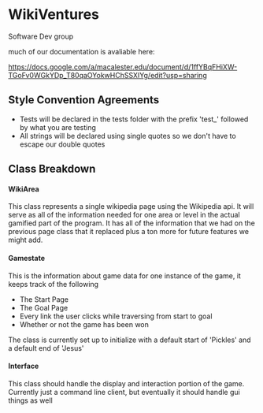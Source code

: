 # WikiVentures
Software Dev group

much of our documentation is avaliable here:

https://docs.google.com/a/macalester.edu/document/d/1ffYBqFHiXW-TGoFv0WGkYDp_T80qaOYokwHChSSXIYg/edit?usp=sharing
## Style Convention Agreements
* Tests will be declared in the tests folder with the prefix 'test_' followed by what you are testing
* All strings will be declared using single quotes so we don't have to escape our double quotes 

## Class Breakdown
#### WikiArea
This class represents a single wikipedia page using the Wikipedia api. It will serve as all of the information needed for one area or level in the actual gamified part of the program. It has all of the information that we had on the previous page class that it replaced plus a ton more for future features we might add.

#### Gamestate
This is the information about game data for one instance of the game, it keeps track of the following
* The Start Page
* The Goal Page
* Every link the user clicks while traversing from start to goal
* Whether or not the game has been won

The class is currently set up to initialize with a default start of 'Pickles' and a default end of 'Jesus'

#### Interface
This class should handle the display and interaction portion of the game. Currently just a command line client,
but eventually it should handle gui things as well